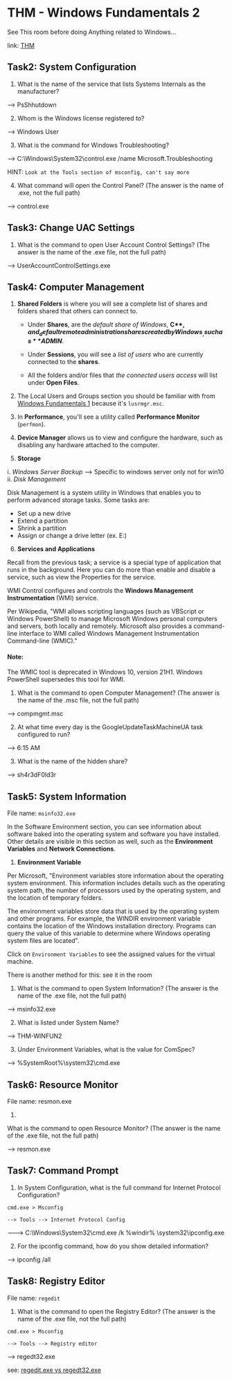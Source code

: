 # THM - Windows Fundamentals 2

See This room before doing Anything related to Windows...

link: [THM](https://tryhackme.com/room/windowsfundamentals2x0x)


Task2:  System Configuration
-----------------------------

1. What is the name of the service that lists Systems Internals as the manufacturer?

--> PsShhutdown

2. Whom is the Windows license registered to?

--> Windows User

3. What is the command for Windows Troubleshooting?

--> C:\Windows\System32\control.exe /name Microsoft.Troubleshooting

HINT: `Look at the Tools section of msconfig, can't say more`

4. What command will open the Control Panel? (The answer is  the name of .exe, not the full path)

--> control.exe 


Task3:  Change UAC Settings
----------------------------

1. What is the command to open User Account Control Settings? (The answer is the name of the .exe file, not the full path)

--> UserAccountControlSettings.exe


Task4:  Computer Management
----------------------------


1. **Shared Folders** is where you will see a complete list of shares and folders shared that others can connect to.

	- Under **Shares**, are the _default share of Windows_, **C$**, and _default remote administration shares created by Windows_, such as **ADMIN$**.


	- Under **Sessions**, you will see a _list of users_ who are currently connected to the **shares**.

	- All the folders and/or files that _the connected users access_ will list under **Open Files**.


2. The Local Users and Groups section you should be familiar with from [Windows Fundamentals 1](https://tryhackme.com/room/windowsfundamentals1xbx) because it's `lusrmgr.msc`.


3. In **Performance**, you'll see a utility called **Performance Monitor** (`perfmon`).


4. **Device Manager** allows us to view and configure the hardware, such as disabling any hardware attached to the computer.


5. **Storage**

i.  *Windows Server Backup* --> Specific to windows server only not for win10
ii. *Disk Management*


Disk Management is a system utility in Windows that enables you to perform advanced storage tasks.  Some tasks are:

- Set up a new drive
- Extend a partition
- Shrink a partition
- Assign or change a drive letter (ex. E:) 


6. **Services and Applications**

Recall from the previous task; a service is a special type of application that runs in the background. Here you can do more than enable and disable a service, such as view the Properties for the service. 

WMI Control configures and controls the **Windows Management Instrumentation** (WMI) service.



Per Wikipedia, "WMI allows scripting languages (such as VBScript or Windows PowerShell) to manage Microsoft Windows personal computers and servers, both locally and remotely. Microsoft also provides a command-line interface to WMI called Windows Management Instrumentation Command-line (WMIC)."

#### Note:
The WMIC tool is deprecated in Windows 10, version 21H1. Windows PowerShell supersedes this tool for WMI.


1. What is the command to open Computer Management? (The answer is the name of the .msc file, not the full path)

--> compmgmt.msc

2. At what time every day is the GoogleUpdateTaskMachineUA task configured to run?

--> 6:15 AM

3. What is the name of the hidden share?

--> sh4r3dF0ld3r



Task5:  System Information
---------------------------

File name: `msinfo32.exe`

In the Software Environment section, you can see information about software baked into the operating system and software you have installed. Other details are visible in this section as well, such as the **Environment Variables** and **Network Connections**.

1. **Environment Variable**

Per Microsoft, 
"Environment variables store information about the operating system environment. This information includes details such as the operating system path, the number of processors used by the operating system, and the location of temporary folders.

The environment variables store data that is used by the operating system and other programs.
For example, the WINDIR environment variable contains the location of the Windows installation directory. Programs can query the value of this variable to determine where Windows operating system files are located".


Click on `Environment Variables` to see the assigned values for the virtual machine.


There is another method for this: see it in the room


1. What is the command to open System Information? (The answer is the name of the .exe file, not the full path)

--> msinfo32.exe


2. What is listed under System Name?

--> THM-WINFUN2

3. Under Environment Variables, what is the value for ComSpec?

--> %SystemRoot%\system32\cmd.exe


Task6:  Resource Monitor
--------------------------

File name: resmon.exe

1. 
What is the command to open Resource Monitor? (The answer is the name of the .exe file, not the full path)

--> resmon.exe


Task7:  Command Prompt
-----------------------

1. In System Configuration, what is the full command for Internet Protocol Configuration?

```
cmd.exe > Msconfig

--> Tools --> Internet Protocol Config
```

---> C:\Windows\System32\cmd.exe /k %windir% \system32\ipconfig.exe


2. For the ipconfig command, how do you show detailed information?

--> ipconfig /all

Task8: Registry Editor
-----------------------


File name: `regedit`


1. What is the command to open the Registry Editor? (The answer is the name of  the .exe file, not the full path)

```
cmd.exe > Msconfig

--> Tools --> Registry editor
```

--> regedt32.exe


see: [regedit.exe vs regedt32.exe](https://superuser.com/questions/295605/what-are-main-differences-between-two-windows-registry-editors-regedit-and-reged)



